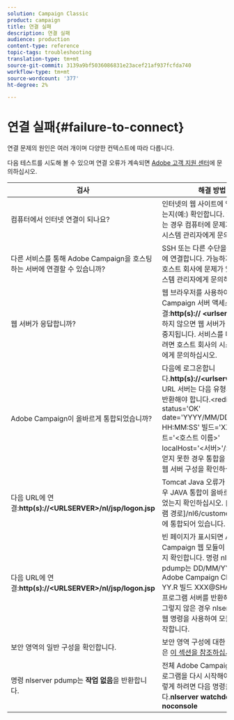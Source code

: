 ```yaml
---
solution: Campaign Classic
product: campaign
title: 연결 실패
description: 연결 실패
audience: production
content-type: reference
topic-tags: troubleshooting
translation-type: tm+mt
source-git-commit: 3139a9bf5036086831e23acef21af937fcfda740
workflow-type: tm+mt
source-wordcount: '377'
ht-degree: 2%

---
```



# 연결 실패{#failure-to-connect}

연결 문제의 원인은 여러 개이며 다양한 컨텍스트에 따라 다릅니다.

다음 테스트를 시도해 볼 수 있으며 연결 오류가 계속되면 [Adobe 고객 지원 센터](https://helpx.adobe.com/enterprise/admin-guide.html/enterprise/using/support-for-experience-cloud.ug.html)에 문의하십시오.



<table> 
<thead> 
<tr> 
<th>검사<br /> </th> 
<th>해결 방법<br /> </th> 
</tr> 
</thead> 
<tbody> 
<tr> 
<td>컴퓨터에서 인터넷 연결이 되나요?</td> 
<td>인터넷의 웹 사이트에 연결할 수 있는지(예:) 확인합니다. 연결할 수 없는 경우 컴퓨터에 문제가 있습니다. 시스템 관리자에게 문의하십시오.</td>
</tr>
<tr> 
<td>다른 서비스를 통해 Adobe Campaign을 호스팅하는 서버에 연결할 수 있습니까?</td> 
<td>SSH 또는 다른 수단을 통해 서버에 연결합니다. 가능하지 않은 경우 호스트 회사에 문제가 있습니다. 시스템 관리자에게 문의하십시오.</td>
</tr>
<tr> 
<td>웹 서버가 응답합니까?</td> 
<td>웹 브라우저를 사용하여 Adobe Campaign 서버 액세스 URL에 연결:<b>http(s):// &lt;urlserver&gt;</b>. 응답하지 않으면 웹 서버가 컴퓨터에서 중지됩니다. 서비스를 다시 시작하려면 호스트 회사의 시스템 관리자에게 문의하십시오.</td>
</tr>
<tr> 
<td>Adobe Campaign이 올바르게 통합되었습니까?</td> 
<td>다음에 로그온합니다.<b>http(s)://&lt;urlserver&gt;/r/test</b> URL 서버는 다음 유형의 메시지를 반환해야 합니다.&lt;redir status='OK' date='YYYY/MM/DD HH:MM:SS' 빌드='XXXX' 호스트='&lt;호스트 이름&gt;' localHost='&lt;서버&gt;'/&gt;
이 결과를 얻지 못한 경우 통합을 고려하려는 웹 서버 구성을 확인하십시오.</td>
</tr>
<tr> 
<td>다음 URL에 연결:<b>http(s)://&lt;URLSERVER&gt;/nl/jsp/logon.jsp</b></td>
<td>Tomcat Java 오류가 발생하는 경우 JAVA 통합이 올바르게 수행되었는지 확인하십시오. [응용 프로그램 경로]/nl6/customer.sh 파일에 통합되어 있습니다.</td>
</tr>
<tr> 
<td>다음 URL에 연결:<b>http(s)://&lt;URLSERVER&gt;/nl/jsp/logon.jsp</b></td>
<td>빈 페이지가 표시되면 Adobe Campaign 웹 모듈이 시작되었는지 확인합니다. 명령 nlserver pdump는 DD/MM/YYYY의 Adobe Campaign Classic(7.X YY.R 빌드 XXX@SHA1)용 응용 프로그램 서버를 반환해야 합니다. 그렇지 않은 경우 nlserver 시작 웹 명령을 사용하여 모듈을 다시 시작합니다.</td>
</tr>
<tr>
<td>보안 영역의 일반 구성을 확인합니다.</td>
<td>보안 영역 구성에 대한 자세한 내용은 <a href="https://experienceleague.adobe.com/docs/campaign-classic/using/installing-campaign-classic/additional-configurations/configuring-campaign-server.html?lang=en#configuring-campaign-server"/>이 섹션을 참조하십시오.</a></td>
</tr>
<tr>
<td>명령 nlserver pdump는 <b>작업 없음</b>을 반환합니다.</td>
<td>전체 Adobe Campaign 응용 프로그램을 다시 시작해야 합니다. 이렇게 하려면 다음 명령을 사용합니다.<b>nlserver watchdog -svc -noconsole</b></td>
</tr>
</tbody> 
</table>
